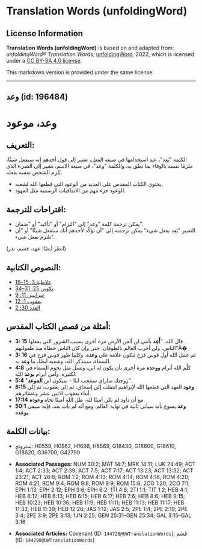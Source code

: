 # Translation Words (unfoldingWord)

## License Information

**Translation Words (unfoldingWord)** is based on and adapted from: _unfoldingWord® Translation Words_, [unfoldingWord](https://unfoldingword.org/utw), 2022, which is licensed under a [CC BY-SA 4.0 license](https://creativecommons.org/licenses/by-sa/4.0/legalcode.en).

This markdown version is provided under the same license.



--------------------------------

## وعد (id: 196484)

وعد، موعود
==========

التعريف:
--------

الكلمة "يَعِد"، عند استخدامها في صيغة الفعل، تشير إلى قول أحدهم إنه سيفعل شيئًا، ملزمًا نفسه بالوفاء بما نطق به. والكلمة "وعد"، في صيغة الاسم، تشير إلى الشيء الذي يُلزِم الشخص نفسه بفعله.

* يحتوي الكتاب المقدس على العديد من الوعود التي قطعها الله لشعبه.
* الوعود جزء مهم من الاتفاقيات الرسمية مثل العهود.

اقتراحات للترجمة:
-----------------

* يمكن ترجمة كلمة "وعد" إلى "التزام" أو "تأكيد" أو "ضمان".
* التعبير "يَعِد بفعل شيء" يمكن ترجمته إلى "أن تؤكِّد لأحدهم أنك ستفعل شيئًا" أو "أن تلتزم بفعل شيء".

(انظر أيضًا: عهد، قسم، نذر)

النصوص الكتابية:
----------------

* [غلاطية 3: 15–16](https://ref.ly/Gal3:15-Gal3:16)
* [تكوين 25: 31–34](https://ref.ly/Gen25:31-Gen25:34)
* [عبرانيين 11: 9](https://ref.ly/Heb11:9)
* [يعقوب 1: 12](https://ref.ly/Jas1:12)
* [العدد 30: 2](https://ref.ly/Num30:2)

أمثلة من قصص الكتاب المقدس:
---------------------------

* **3: 15** قال الله، "**أَعِد** بأنني لن ألعن الأرض مرة أخرى بسبب الشرور التي يفعلها الناس، ولن أخرب العالم بالطوفان، حتى وإن كان الناس خطاة منذ طفولتهم"Â�
* **3: 16** ثم عمل الله أول قوس قزح ليكون علامة على **وعده**. وكلما ظهر قوس قزح في السماء، سيتذكر الله، وشعبه أيضًا، ما **وعد** به.
* **4:8** كلَّم الله أبرام **ووعده** مرة أخرى بأن يكون له ابن، ونسل مثل نجوم السماء في لكثيرة. وآمن أبرام **بوعد** الله.
* **5:4** "زوجتك ساراي ستنجب ابنًا \- سيكون ابن **الموعد**".
* **8:15** **وعود** العهد التي قطعها الله لإبراهيم انتقلت إلى إسحاق، ثم إلى يعقوب، ثم إلى أبناء يعقوب الاثني عشر وعشائرهم.
* **17:14** مع أن داود لم يكن أمينًا لله، ظل الله أمينًا تجاه **وعوده**.
* **50:1** **وعد** يسوع بأنه سيأتي ثانية في نهاية العالم. ومع أنه لم يأت بعد، فإنه سيفي **بوعده**.

بيانات الكلمة:
--------------

* سترونج: H0559, H0562, H1696, H8569, G18430, G18600, G18610, G18620, G36700, G42790

* **Associated Passages:** NUM 30:2; MAT 14:7; MRK 14:11; LUK 24:49; ACT 1:4; ACT 2:33; ACT 2:39; ACT 7:5; ACT 7:17; ACT 13:23; ACT 13:32; ACT 23:21; ACT 26:6; ROM 1:2; ROM 4:13; ROM 4:14; ROM 4:16; ROM 4:20; ROM 4:21; ROM 9:4; ROM 9:8; ROM 9:9; ROM 15:8; 2CO 1:20; 2CO 7:1; EPH 1:13; EPH 2:12; EPH 3:6; EPH 6:2; 1TI 4:8; 2TI 1:1; TIT 1:2; HEB 4:1; HEB 6:12; HEB 6:13; HEB 6:15; HEB 6:17; HEB 7:6; HEB 8:6; HEB 9:15; HEB 10:23; HEB 10:36; HEB 11:9; HEB 11:11; HEB 11:13; HEB 11:17; HEB 11:33; HEB 11:39; HEB 12:26; JAS 1:12; JAS 2:5; 2PE 1:4; 2PE 2:19; 2PE 3:4; 2PE 3:9; 2PE 3:13; 1JN 2:25; GEN 25:31–GEN 25:34; GAL 3:15–GAL 3:16
* **Associated Articles:** Covenant (ID: `144728@UWTranslationWords`); قَسَم (ID: `144790@UWTranslationWords`)

